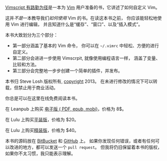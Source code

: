 [Vimscript 有路勤为径][book]是一本为 [Vim][] 用户准备的书，它讲述了如何自定义 Vim。

这并*不是*一本教导我们*如何使用* Vim 的书。在读这本书之前，
你应该能轻松地使用 Vim 进行编辑， 
并且知道什么是“缓存”、“窗口”、以及“插入模式”。

本书大致划分为三个部分：

* 第一部分涵盖了基本的 Vim 命令，
  你可以在 `~/.vimrc` 中轻松、方便的进行自定义。
* 第二部分会进进一步使用 Vimscrpit, 就像使用编程语言一样，
  涵盖了变量、比较和方法。
* 第三部分会完整地一步步创建一个简单的插件，并发布。

本书归 Steve Losh 版权所有, [copyright][license] 2013。
在未进行修改的情况下可以转载，但禁止用于商业活动。

你总是可以在这里在线免费阅读本书。

在 Leanpub 上购买 [电子版 ( PDF, epub, mobi)][leanpub]，价格为 8$。

在 Lulu 上购买[平装版][paper]，价格为 $20。

在 Lulu 上购买[精装版][hard]，价格为 $40。

[leanpub]: http://leanpub.org/learnvimscriptthehardway
[paper]: http://bit.ly/lvsthw-paperback
[hard]: http://bit.ly/lvsthw-hardcover

本书的源码放在 [BitBucket][hg] 和 [GitHub][git] 上。
如果你发现任何错误，或者有任何可以改进的地方，都可以发送一个 `pull request`。
但我将仍旧保留着本书的版权，如果你不太习惯，我只能表示理解。

[book]: http://learnvimscriptthehardway.stevelosh.com/
[Vim]: http://www.vim.org/
[hg]: http://bitbucket.org/sjl/learnvimscriptthehardway/
[git]: http://github.com/sjl/learnvimscriptthehardway/
[license]: http://learnvimscriptthehardway.stevelosh.com/license.html
